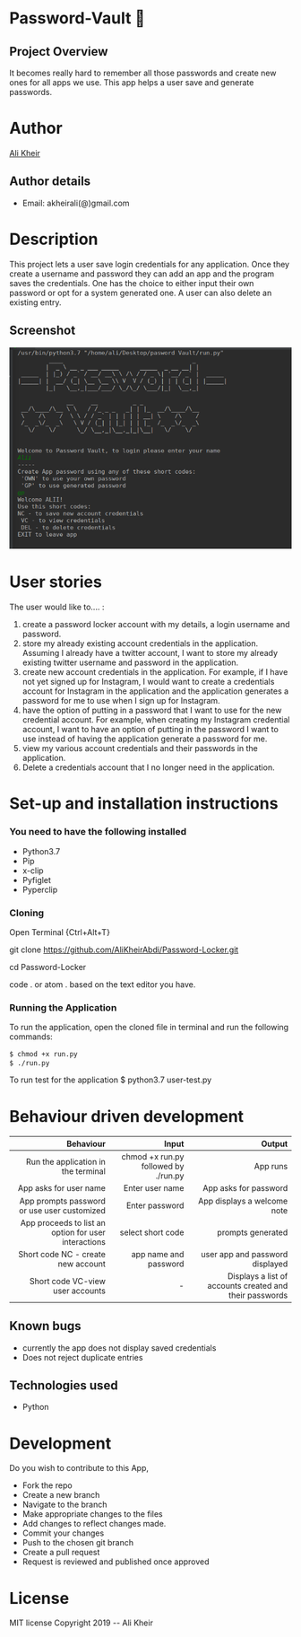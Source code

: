# Password-Vault :closed_lock_with_key:


## Project Overview
It becomes really hard to remember all those passwords and create new ones for all apps we use.
This app helps a user save and generate passwords.
# Author
[Ali Kheir](https://github.com/AliKheirAbdi)

## Author details
* Email: akheirali(@)gmail.com

# Description 
This project lets a user save login credentials for any application.
Once they create a username and password they can add an app and the program saves the credentials.
One has the choice to either input their own password or opt for a system generated one.
A user can also delete an existing entry.
## Screenshot
![image](https://github.com/AliKheirAbdi/Password-Locker/blob/master/DeepinScreenshot_select-area_20191006112629.png)
# User stories
The user would like to.... :

1) create a password locker account with my details, a login username and password.
2) store my already existing account credentials in the application. Assuming I already have a twitter account, I want to store my already existing twitter username and password in the application.
3) create new account credentials in the application. For example, if I have not yet signed up for Instagram, I would want to create a credentials account for Instagram in the application and the application generates a password for me to use when I sign up for Instagram.
4) have the option of putting in a password that I want to use for the new credential account. For example, when creating my Instagram credential account, I want to have an option of putting in the password I want to use instead of having the application generate a password for me.
5) view my various account credentials and their passwords in the application.
6) Delete a credentials account that I no longer need in the application.
# Set-up and installation instructions
 ### You need to have the following installed
  * Python3.7
  * Pip
  * x-clip
  * Pyfiglet
  * Pyperclip
  
 ### Cloning
 
Open Terminal {Ctrl+Alt+T}

git clone https://github.com/AliKheirAbdi/Password-Locker.git

cd Password-Locker

code . or atom . based on the text editor you have.
 ### Running the Application
  To run the application, open the cloned file in terminal and run the following commands:

    $ chmod +x run.py
    $ ./run.py
  To run test for the application $ python3.7 user-test.py
# Behaviour driven development
| Behaviour                          | Input                               | Output  |
| ---:                               | ---:                                | ---:    |
| Run the application in the terminal| chmod +x run.py followed by ./run.py | App runs |
| App asks for user name             | Enter user name | App asks for password |
| App prompts password or use user customized| Enter password | App displays a welcome note |
| App proceeds to list an option for user interactions| select short code | prompts generated |
| Short code NC - create new account | app name and password | user app and password displayed |
| Short code VC-view user accounts | - | Displays a list of accounts created and their passwords|| Short code DEL - delete accounts | account and password of app to be deleted| deletes app | 

## Known bugs
- currently the app does not display saved credentials
- Does not reject duplicate entries

## Technologies used
* Python

# Development
Do you wish to contribute to this App,
* Fork the repo
* Create a new branch 
* Navigate to the branch
* Make appropriate changes to the files
* Add changes to reflect changes made.
* Commit your changes
* Push to the chosen git branch
* Create a pull request
* Request is reviewed and published once approved

# License
MIT license
Copyright 2019 -- Ali Kheir

